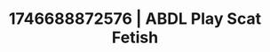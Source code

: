 ---
categories:
- AI-generated
- Nighttime romance
- Soft spanking
- Erotic transformation
- Softcore vibes
- ASMR
- Morning after
- Cosplay
image: /assets/images/1746688872576.jpg
layout: post
seo:
  description: Featured content with premium ABDL Play, Scat Fetish. HD images available.
  keywords: ABDL Play, Scat Fetish
  og_image: /assets/images/1746688872576.jpg
  schema_type: VisualArtwork
tags:
- ABDL Play
- '#1746688872576'
- Scat Fetish
title: 1746688872576 | ABDL Play Scat Fetish
---
